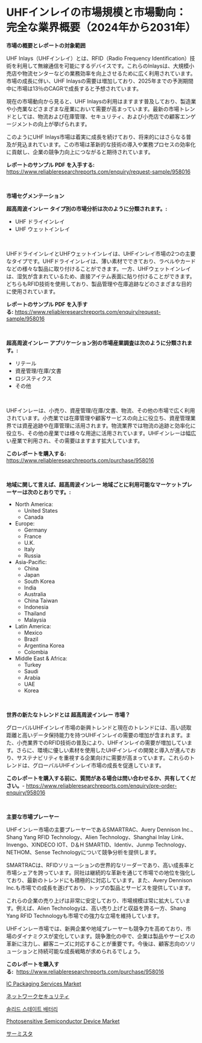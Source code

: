 <p><h1>UHFインレイの市場規模と市場動向：完全な業界概要（2024年から2031年）</h1></p><p><strong>市場の概要とレポートの対象範囲</strong></p>
<p><p>UHF Inlays（UHFインレイ）とは、RFID（Radio Frequency Identification）技術を利用して無線通信を可能にするデバイスです。これらのInlaysは、大規模小売店や物流センターなどの業務効率を向上させるために広く利用されています。市場の成長に伴い、UHF Inlaysの需要は増加しており、2025年までの予測期間中に市場は13％のCAGRで成長すると予想されています。</p><p>現在の市場動向から見ると、UHF Inlaysの利用はますます普及しており、製造業や小売業などさまざまな産業において需要が高まっています。最新の市場トレンドとしては、物流および在庫管理、セキュリティ、および小売店での顧客エンゲージメントの向上が挙げられます。</p><p>このようにUHF Inlays市場は着実に成長を続けており、将来的にはさらなる普及が見込まれています。この市場は革新的な技術の導入や業務プロセスの効率化に貢献し、企業の競争力向上につながると期待されています。</p></p>
<p><strong>レポートのサンプル PDF を入手する:</strong> <a href="https://www.reliableresearchreports.com/enquiry/request-sample/958016">https://www.reliableresearchreports.com/enquiry/request-sample/958016</a></p>
<p>&nbsp;</p>
<p><strong>市場セグメンテーション</strong></p>
<p><strong>超高周波インレー タイプ別の市場分析は次のように分類されます。:</strong></p>
<p><ul><li>UHF ドライインレイ</li><li>UHF ウェットインレイ</li></ul></p>
<p>&nbsp;</p>
<p><p>UHFドライインレイとUHFウェットインレイは、UHFインレイ市場の2つの主要なタイプです。UHFドライインレイは、薄い素材でできており、ラベルやカードなどの様々な製品に取り付けることができます。一方、UHFウェットインレイは、湿気が含まれているため、直接アイテム表面に貼り付けることができます。どちらもRFID技術を使用しており、製品管理や在庫追跡などのさまざまな目的に使用されています。</p></p>
<p><strong>レポートのサンプル PDF を入手する:</strong>&nbsp;<a href="https://www.reliableresearchreports.com/enquiry/request-sample/958016">https://www.reliableresearchreports.com/enquiry/request-sample/958016</a></p>
<p>&nbsp;</p>
<p><strong> 超高周波インレー アプリケーション別の市場産業調査は次のように分類されます。:</strong></p>
<p><ul><li>リテール</li><li>資産管理/在庫/文書</li><li>ロジスティクス</li><li>その他</li></ul></p>
<p>&nbsp;</p>
<p><p>UHFインレーは、小売り、資産管理/在庫/文書、物流、その他の市場で広く利用されています。小売業では在庫管理や顧客サービスの向上に役立ち、資産管理業界では資産追跡や在庫管理に活用されます。物流業界では物流の追跡と効率化に役立ち、その他の産業では様々な用途に活用されています。UHFインレーは幅広い産業で利用され、その需要はますます拡大しています。</p></p>
<p><strong>このレポートを購入する:</strong>&nbsp; <a href="https://www.reliableresearchreports.com/purchase/958016">https://www.reliableresearchreports.com/purchase/958016</a></p>
<p>&nbsp;</p>
<p><strong>地域に関して言えば、超高周波インレー 地域ごとに利用可能なマーケットプレーヤーは次のとおりです。:</strong></p>
<p><ul>
    <li>
        North America:
        <ul>
            <li>United States</li>
            <li>Canada</li>
        </ul>
    </li>
    <li>
        Europe:
        <ul>
            <li>Germany</li>
            <li>France</li>
            <li>U.K.</li>
            <li>Italy</li>
            <li>Russia</li>
        </ul>
    </li>
    <li>
        Asia-Pacific:
        <ul>
            <li>China</li>
            <li>Japan</li>
            <li>South Korea</li>
            <li>India</li>
            <li>Australia</li>
            <li>China Taiwan</li>
            <li>Indonesia</li>
            <li>Thailand</li>
            <li>Malaysia</li>
        </ul>
    </li>
    <li>
        Latin America:
        <ul>
            <li>Mexico</li>
            <li>Brazil</li>
            <li>Argentina Korea</li>
            <li>Colombia</li>
        </ul>
    </li>
    <li>
        Middle East & Africa:
        <ul>
            <li>Turkey</li>
            <li>Saudi</li>
            <li>Arabia</li>
            <li>UAE</li>
            <li>Korea</li>
        </ul>
    </li>
    </ul></p>
<p>&nbsp;</p>
<p><strong>世界の新たなトレンドとは 超高周波インレー 市場？</strong></p>
<p><p>グローバルUHFインレイ市場の新興トレンドと現在のトレンドには、高い読取距離と高いデータ保持能力を持つUHFインレイの需要の増加が含まれます。また、小売業界でのRFID技術の普及により、UHFインレイの需要が増加しています。さらに、環境に優しい素材を使用したUHFインレイの開発と導入が進んでおり、サステナビリティを重視する企業向けに需要が高まっています。これらのトレンドは、グローバルUHFインレイ市場の成長を促進しています。</p></p>
<p><strong>このレポートを購入する前に、質問がある場合は問い合わせるか、共有してください。</strong>- <a href="https://www.reliableresearchreports.com/enquiry/pre-order-enquiry/958016">https://www.reliableresearchreports.com/enquiry/pre-order-enquiry/958016</a></p>
<p>&nbsp;</p>
<p><strong>主要な市場プレーヤー</strong></p>
<p><p>UHFインレー市場の主要プレーヤーであるSMARTRAC、Avery Dennison Inc.、Shang Yang RFID Technology、Alien Technology、Shanghai Inlay Link、Invengo、XINDECO IOT、D＆H SMARTID、Identiv、Junmp Technology、NETHOM、Sense Technologyについて競争分析を提供します。</p><p>SMARTRACは、RFIDソリューションの世界的なリーダーであり、高い成長率と市場シェアを誇っています。同社は継続的な革新を通じて市場での地位を強化しており、最新のトレンドにも積極的に対応しています。また、Avery Dennison Inc.も市場での成長を遂げており、トップの製品とサービスを提供しています。</p><p>これらの企業の売り上げは非常に安定しており、市場規模は常に拡大しています。例えば、Alien Technologyは、高い売り上げと収益を誇る一方、Shang Yang RFID Technologyも市場での強力な立場を維持しています。</p><p>UHFインレー市場では、新興企業や地域プレーヤーも競争力を高めており、市場のダイナミクスが変化しています。競争激化の中で、企業は製品やサービスの革新に注力し、顧客ニーズに対応することが重要です。今後は、顧客志向のソリューションと持続可能な成長戦略が求められるでしょう。</p></p>
<p><strong>このレポートを購入する:</strong>&nbsp;&nbsp;<a href="https://www.reliableresearchreports.com/purchase/958016">https://www.reliableresearchreports.com/purchase/958016</a></p>
<p><p><a href="https://github.com/nathandecarvalho/Market-Research-Report-List-2/blob/main/ic-packaging-services-market.md">IC Packaging Services Market</a></p><p><a href="https://medium.com/@kelscdowell78456/%E3%83%8D%E3%83%83%E3%83%88%E3%83%AF%E3%83%BC%E3%82%AF%E3%82%BB%E3%82%AD%E3%83%A5%E3%83%AA%E3%83%86%E3%82%A3%E5%B8%82%E5%A0%B4%E3%81%AF-2021%E5%B9%B4%E3%81%BE%E3%81%A7%E3%81%AE%E5%B8%82%E5%A0%B4%E3%82%B7%E3%82%A7%E3%82%A2-%E3%82%B5%E3%82%A4%E3%82%BA-%E3%81%8A%E3%82%88%E3%81%B3%E4%BA%88%E6%B8%AC%E3%81%95%E3%82%8C%E3%82%8B%E4%BA%88%E6%B8%AC%E3%81%AB%E7%84%A6%E7%82%B9%E3%82%92%E5%BD%93%E3%81%A6%E3%81%A6%E3%81%84%E3%81%BE%E3%81%99-694a9f3656ef">ネットワークセキュリティ</a></p><p><a href="https://medium.com/@rickymetzdvm/%EA%B3%A0%EC%B2%B4-%EC%83%81%ED%83%9C-%EC%A0%84%EC%A7%80-%EC%8B%9C%EC%9E%A5%EC%9D%80-%EC%8B%9C%EC%9E%A5-%EC%A0%90%EC%9C%A0%EC%9C%A8-%ED%81%AC%EA%B8%B0-%EB%B0%8F-2031%EB%85%84%EA%B9%8C%EC%A7%80-%EC%98%88%EC%83%81%EB%90%98%EB%8A%94-%EC%98%88%EC%B8%A1%EC%97%90-%EC%B4%88%EC%A0%90%EC%9D%84-%EB%A7%9E%EC%B6%A5%EB%8B%88%EB%8B%A4-2043051ee8f8">솔리드 스테이트 배터리</a></p><p><a href="https://github.com/kosella/Market-Research-Report-List-2/blob/main/photosensitive-semiconductor-device-market.md">Photosensitive Semiconductor Device Market</a></p><p><a href="https://github.com/CloydAbbott2023/Market-Research-Report-List-1/blob/main/551607115739.md">サーミスタ</a></p></p>
